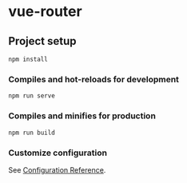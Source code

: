 # vue-router

## Project setup
```
npm install
```

### Compiles and hot-reloads for development
```
npm run serve
```

### Compiles and minifies for production
```
npm run build
```

### Customize configuration
See [Configuration Reference](https://cli.vuejs.org/config/).


<!-- vue.config.js -->
<!-- 
module.exports = {
  configureWebpack: {
    plugins: [
      new webpack.DefinePlugin({
        __VUE_PROD_HYDRATION_MISMATCH_DETAILS__: 'false' // Set to 'true' for detailed mismatch info
      })
    ]
  }
}; 
-->
